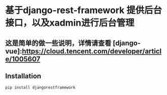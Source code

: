 # 基于django-rest-framework 提供后台接口，以及xadmin进行后台管理
## 这是简单的做一些说明，详情请查看 [django-vue]:https://cloud.tencent.com/developer/article/1005607
     
       
 ## Installation    
 ```
pip install djangorestframework
 ```  

       
